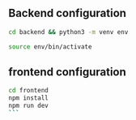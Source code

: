 
## Backend configuration

```bash
cd backend && python3 -m venv env
```

```bash
source env/bin/activate
```


## frontend configuration

````bash
cd frontend
npm install
npm run dev
```